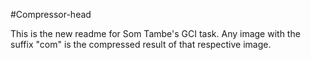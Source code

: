 
#Compressor-head

This is the new readme for Som Tambe's GCI task.
Any image with the suffix "com" is the compressed result of that respective image.
